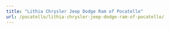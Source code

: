 ```yaml
---
title: "Lithia Chrysler Jeep Dodge Ram of Pocatello"
url: /pocatello/lithia-chrysler-jeep-dodge-ram-of-pocatello/
---
```

